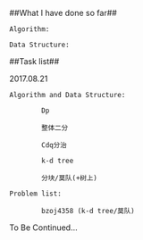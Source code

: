 ##What I have done so far##

    Algorithm:
    
    Data Structure:

##Task list##

  2017.08.21
  
    Algorithm and Data Structure:
    
            Dp
            
            整体二分
            
            Cdq分治
            
            k-d tree
            
            分块/莫队(+树上)
            
    Problem list:
    
            bzoj4358 (k-d tree/莫队)
            
To Be Continued...
